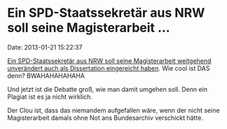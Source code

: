 Ein SPD-Staatssekretär aus NRW soll seine Magisterarbeit \...
=============================================================

Date: 2013-01-21 15:22:37

[Ein SPD-Staatssekretär aus NRW soll seine Magisterarbeit weitgehend
unverändert auch als Dissertation eingereicht
haben](http://www.fr-online.de/wissenschaft/scheiss-seo-immer,1472788,21478666.html).
Wie cool ist DAS denn? BWAHAHAHAHAHA

Und jetzt ist die Debatte groß, wie man damit umgehen soll. Denn ein
Plagiat ist es ja nicht wirklich.

Der Clou ist, dass das niemandem aufgefallen wäre, wenn der nicht seine
Magisterarbeit damals ohne Not ans Bundesarchiv verschickt hätte.
